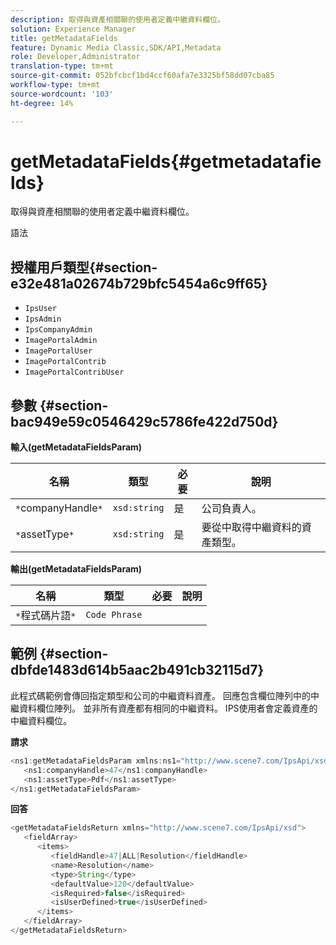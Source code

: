 ```yaml
---
description: 取得與資產相關聯的使用者定義中繼資料欄位。
solution: Experience Manager
title: getMetadataFields
feature: Dynamic Media Classic,SDK/API,Metadata
role: Developer,Administrator
translation-type: tm+mt
source-git-commit: 052bfcbcf1bd4ccf60afa7e3325bf58dd07cba85
workflow-type: tm+mt
source-wordcount: '103'
ht-degree: 14%

---
```



# getMetadataFields{#getmetadatafields}

取得與資產相關聯的使用者定義中繼資料欄位。

語法

## 授權用戶類型{#section-e32e481a02674b729bfc5454a6c9ff65}

* `IpsUser`
* `IpsAdmin`
* `IpsCompanyAdmin`
* `ImagePortalAdmin`
* `ImagePortalUser`
* `ImagePortalContrib`
* `ImagePortalContribUser`

## 參數 {#section-bac949e59c0546429c5786fe422d750d}

**輸入(getMetadataFieldsParam)**

| 名稱 | 類型 | 必要 | 說明 |
|---|---|---|---|
| `*`companyHandle`*` | `xsd:string` | 是 | 公司負責人。 |
| `*`assetType`*` | `xsd:string` | 是 | 要從中取得中繼資料的資產類型。 |

**輸出(getMetadataFieldsParam)**

| 名稱 | 類型 | 必要 | 說明 |
|---|---|---|---|
| `*`程式碼片語`*` | `Code Phrase` |  |  |

## 範例 {#section-dbfde1483d614b5aac2b491cb32115d7}

此程式碼範例會傳回指定類型和公司的中繼資料資產。 回應包含欄位陣列中的中繼資料欄位陣列。 並非所有資產都有相同的中繼資料。 IPS使用者會定義資產的中繼資料欄位。

**請求**

```java
<ns1:getMetadataFieldsParam xmlns:ns1="http://www.scene7.com/IpsApi/xsd">
   <ns1:companyHandle>47</ns1:companyHandle>
   <ns1:assetType>Pdf</ns1:assetType>
</ns1:getMetadataFieldsParam>
```

**回答**

```java
<getMetadataFieldsReturn xmlns="http://www.scene7.com/IpsApi/xsd">
   <fieldArray>
      <items>
         <fieldHandle>47|ALL|Resolution</fieldHandle>
         <name>Resolution</name>
         <type>String</type>
         <defaultValue>120</defaultValue>
         <isRequired>false</isRequired>
         <isUserDefined>true</isUserDefined>
      </items>
   </fieldArray>
</getMetadataFieldsReturn>
```

